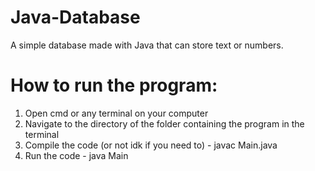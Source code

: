 # Java-Database
A simple database made with Java that can store text or numbers.

# How to run the program:
1. Open cmd or any terminal on your computer
2. Navigate to the directory of the folder containing the program in the terminal
3. Compile the code (or not idk if you need to) - javac Main.java
4. Run the code - java Main
